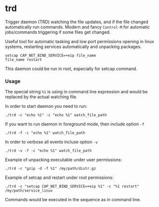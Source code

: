 # trd

Trigger daemon (TRD) watching the file updates, and if the file changed automatically run commands.
Modern and fancy `Control-M` for automatic jobs/commands triggering if some files get changed.

Useful tool for automatic tasking and low port permissions opening in linux systems, restarting services automatically and unpacking packages. 
```
setcap CAP_NET_BIND_SERVICE=+eip file_name
file_name restart
```

This daemon could be run in root, especially for setcap command.

### Usage

The special string `%1` is using in command line expression and would be replaced by the actual watching file.

In order to start daemon you need to run:

```
./trd -c "echo %1" -c "echo %1" watch_file_path
```

If you want to run daemon in foreground mode, then include option `-f`

```
./trd -f -c "echo %1" watch_file_path
```

In order to verbose all events incluse option `-v`
```
./trd -v -f -c "echo %1" watch_file_path
```

Example of unpacking executable under user permissions:
```
./trd -c "gzip -d -f %1" /my/path/distr.gz
```

Example of setcap and restart under root permissions:
```
./trd -c "setcap CAP_NET_BIND_SERVICE=+eip %1" -c "%1 restart" /my/path/service_linux
```

Commands would be executed in the sequence as in command line.



